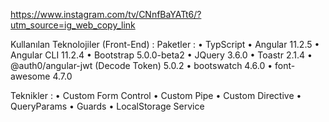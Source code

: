 https://www.instagram.com/tv/CNnfBaYATt6/?utm_source=ig_web_copy_link 

Kullanılan Teknolojiler (Front-End) : Paketler : • TypScript • Angular 11.2.5 • Angular CLI 11.2.4 • Bootstrap 5.0.0-beta2 • JQuery 3.6.0 • Toastr 2.1.4 • @auth0/angular-jwt (Decode Token) 5.0.2 • bootswatch 4.6.0 • font-awesome 4.7.0

Teknikler : • Custom Form Control • Custom Pipe • Custom Directive • QueryParams • Guards • LocalStorage Service

